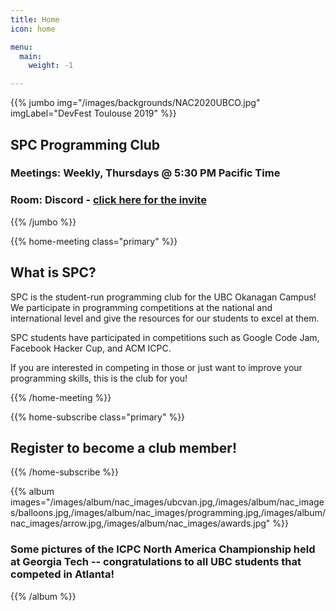 ```yaml
---
title: Home
icon: home

menu:
  main:
    weight: -1

---
```



{{% jumbo img="/images/backgrounds/NAC2020UBCO.jpg" imgLabel="DevFest Toulouse 2019" %}}

## SPC Programming Club
### Meetings: Weekly, Thursdays @ 5:30 PM Pacific Time
### Room: Discord - [click here for the invite](https://discord.gg/zzHXWNE)

{{% /jumbo %}}



{{% home-meeting  class="primary" %}}
## What is SPC?

SPC is the student-run programming club for the UBC Okanagan Campus! We participate in programming competitions at the national and international level and give the resources for our students to excel at them.

SPC students have participated in competitions such as Google Code Jam, Facebook Hacker Cup, and ACM ICPC.

If you are interested in competing in those or just want to improve your programming skills, this is the club for you!

{{% /home-meeting %}}

{{% home-subscribe  class="primary" %}}

## Register to become a club member!

{{% /home-subscribe %}}

{{% album images="/images/album/nac_images/ubcvan.jpg,/images/album/nac_images/balloons.jpg,/images/album/nac_images/programming.jpg,/images/album/nac_images/arrow.jpg,/images/album/nac_images/awards.jpg" %}}

### Some pictures of the **ICPC North America Championship** held at Georgia Tech -- congratulations to all UBC students that competed in Atlanta! 

{{% /album  %}}
